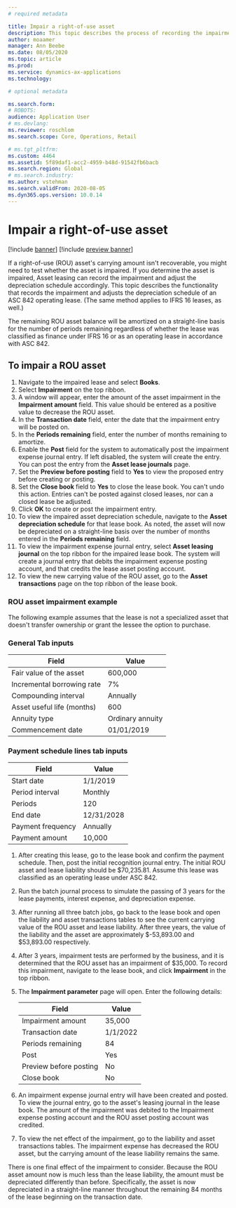 ```yaml
---
# required metadata

title: Impair a right-of-use asset
description: This topic describes the process of recording the impairment and adjusts the asset depreciation schedule for an ASC 842 operating lease.
author: moaamer
manager: Ann Beebe
ms.date: 08/05/2020
ms.topic: article
ms.prod: 
ms.service: dynamics-ax-applications
ms.technology: 

# optional metadata

ms.search.form: 
# ROBOTS: 
audience: Application User
# ms.devlang: 
ms.reviewer: roschlom
ms.search.scope: Core, Operations, Retail

# ms.tgt_pltfrm: 
ms.custom: 4464
ms.assetid: 5f89daf1-acc2-4959-b48d-91542fb6bacb
ms.search.region: Global
# ms.search.industry: 
ms.author: vstehman
ms.search.validFrom: 2020-08-05
ms.dyn365.ops.version: 10.0.14
---
```


# Impair a right-of-use asset

[!include [banner](../includes/banner.md)]
[!include [preview banner](../includes/preview-banner.md)]

If a right-of-use (ROU) asset's carrying amount isn't recoverable, you might need to test whether the asset is impaired. If you determine the asset is impaired, Asset leasing can record the impairment and adjust the depreciation schedule accordingly. This topic describes the functionality that records the impairment and adjusts the depreciation schedule of an ASC 842 operating lease. (The same method applies to IFRS 16 leases, as well.)

The remaining ROU asset balance will be amortized on a straight-line basis for the number of periods remaining regardless of whether the lease was classified as finance under IFRS 16 or as an operating lease in accordance with ASC 842.

## To impair a ROU asset

1. Navigate to the impaired lease and select **Books**.
2. Select **Impairment** on the top ribbon.
3. A window will appear, enter the amount of the asset impairment in the **Impairment amount** field. This value should be entered as a positive value to decrease the ROU asset.
4. In the **Transaction date** field, enter the date that the impairment entry will be posted on.
5. In the **Periods remaining** field, enter the number of months remaining to amortize.
6. Enable the **Post** field for the system to automatically post the impairment expense journal entry. If left disabled, the system will create the entry. You can post the entry from the **Asset lease journals** page. 
7. Set the **Preview before posting** field to **Yes** to view the proposed entry before creating or posting.
8. Set the **Close book** field to **Yes** to close the lease book. You can't undo this action. Entries can't be posted against closed leases, nor can a closed lease be adjusted.
9. Click **OK** to create or post the impairment entry.
10. To view the impaired asset depreciation schedule, navigate to the **Asset depreciation schedule** for that lease book. As noted, the asset will now be depreciated on a straight-line basis over the number of months entered in the **Periods remaining** field.
11. To view the impairment expense journal entry, select **Asset leasing journal** on the top ribbon for the impaired lease book. The system will create a journal entry that debits the impairment expense posting account, and that credits the lease asset posting account.
12. To view the new carrying value of the ROU asset, go to the **Asset transactions** page on the top ribbon of the lease book.

### ROU asset impairment example

   The following example assumes that the lease is not a specialized asset that doesn't transfer ownership or grant the lessee the option to purchase.

### General Tab inputs

   |     Field                         	|     Value               	|
   |--------------------------------------|-------------------------	|
   |     Fair value of the asset       	|     600,000             	|
   |     Incremental borrowing rate    	|     7%                  	|
   |     Compounding interval          	|     Annually            	|
   |     Asset useful life (months)    	|     600                 	|
   |     Annuity type                  	|     Ordinary annuity    	|
   |     Commencement date             	|     01/01/2019          	|


### Payment schedule lines tab inputs

   |     Field                	|     Value         	|
   |--------------------------	|-------------------	|
   |     Start date           	|     1/1/2019      	|
   |     Period interval      	|     Monthly       	|
   |     Periods              	|     120           	|
   |     End date             	|     12/31/2028    	|
   |     Payment frequency    	|     Annually      	|
   |     Payment amount       	|     10,000        	|


1. After creating this lease, go to the lease book and confirm the payment schedule. Then, post the initial recognition journal entry. The initial ROU asset and lease liability should be $70,235.81. Assume this lease was classified as an operating lease under ASC 842.
2. Run the batch journal process to simulate the passing of 3 years for the lease payments, interest expense, and depreciation expense.
3. After running all three batch jobs, go back to the lease book and open the liability and asset transactions tables to see the current carrying value of the ROU asset and lease liability. After three years, the value of the liability and the asset are approximately $-53,893.00 and $53,893.00 respectively.  
   
4. After 3 years, impairment tests are performed by the business, and it is determined that the ROU asset has an impairment of $35,000. To record this impairment, navigate to the lease book, and click **Impairment** in the top ribbon.
5. The **Impairment parameter** page will open. Enter the following details:

   |     Field                     	|     Value       	|
   |-------------------------------	|-----------------	|
   |     Impairment amount         	|     35,000      	|
   |     Transaction date          	|     1/1/2022    	|
   |     Periods remaining         	|     84          	|
   |     Post                      	|     Yes         	|
   |     Preview before posting    	|     No          	|
   |     Close book                	|     No          	|

1. An impairment expense journal entry will have been created and posted. To view the journal entry, go to the asset's leasing journal in the lease book. The amount of the impairment was debited to the Impairment expense posting account and the ROU asset posting account was credited.
2. To view the net effect of the impairment, go to the liability and asset transactions tables. The impairment expense has decreased the ROU asset, but the carrying amount of the lease liability remains the same.

There is one final effect of the impairment to consider. Because the ROU asset amount now is much less than the lease liability, the amount must be depreciated differently than before. Specifically, the asset is now depreciated in a straight-line manner throughout the remaining 84 months of the lease beginning on the transaction date.
